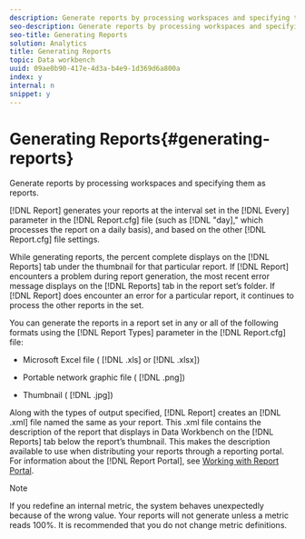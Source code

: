 ```yaml
---
description: Generate reports by processing workspaces and specifying them as reports.
seo-description: Generate reports by processing workspaces and specifying them as reports.
seo-title: Generating Reports
solution: Analytics
title: Generating Reports
topic: Data workbench
uuid: 09ae0b90-417e-4d3a-b4e9-1d369d6a800a
index: y
internal: n
snippet: y
---
```


# Generating Reports{#generating-reports}

Generate reports by processing workspaces and specifying them as reports.

 [!DNL Report] generates your reports at the interval set in the [!DNL Every] parameter in the [!DNL Report.cfg] file (such as [!DNL "day]," which processes the report on a daily basis), and based on the other [!DNL Report.cfg] file settings.

While generating reports, the percent complete displays on the [!DNL Reports] tab under the thumbnail for that particular report. If [!DNL Report] encounters a problem during report generation, the most recent error message displays on the [!DNL Reports] tab in the report set’s folder. If [!DNL Report] does encounter an error for a particular report, it continues to process the other reports in the set.

You can generate the reports in a report set in any or all of the following formats using the [!DNL Report Types] parameter in the [!DNL Report.cfg] file:

* Microsoft Excel file ( [!DNL .xls] or [!DNL .xlsx]) 

* Portable network graphic file ( [!DNL .png]) 
* Thumbnail ( [!DNL .jpg])

Along with the types of output specified, [!DNL Report] creates an [!DNL .xml] file named the same as your report. This *<report name>*.xml file contains the description of the report that displays in Data Workbench on the [!DNL Reports] tab below the report’s thumbnail. This makes the description available to use when distributing your reports through a reporting portal. For information about the [!DNL Report Portal], see [Working with Report Portal](../../home/c-rpt-oview/c-rpt-portal/c-rpt-portal.md#concept-f692210cad494c00865dbf325eb5ed35).

>[!NOTE]
>
>If you redefine an internal metric, the system behaves unexpectedly because of the wrong value. Your reports will not generate unless a metric reads 100%. It is recommended that you do not change metric definitions.

